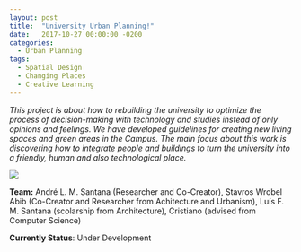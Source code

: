 ```yaml
---
layout: post
title:  "University Urban Planning!"
date:   2017-10-27 00:00:00 -0200
categories:
  - Urban Planning
tags:
  - Spatial Design
  - Changing Places
  - Creative Learning
---
```


*This project is about how to rebuilding the university to optimize the process of decision-making with technology and studies instead of only opinions and feelings. We have developed guidelines for creating new living spaces and green areas in the Campus. The main focus about this work is discovering how to integrate people and buildings to turn the university into a friendly, human and also technological place.*

![](https://i.imgur.com/RzWuFNI.png)
 
 **Team:** André L. M. Santana (Researcher and Co-Creator),  Stavros Wrobel Abib (Co-Creator and Researcher from Achitecture and Urbanism), Luís F. M. Santana (scolarship from Architecture), Cristiano (advised from Computer Science) 

**Currently Status**: Under Development

